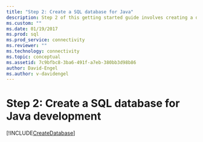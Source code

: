 ```yaml
---
title: "Step 2: Create a SQL database for Java"
description: Step 2 of this getting started guide involves creating a database in SQL Server or Azure SQL Database for use in this Java sample.
ms.custom: ""
ms.date: 01/19/2017
ms.prod: sql
ms.prod_service: connectivity
ms.reviewer: ""
ms.technology: connectivity
ms.topic: conceptual
ms.assetid: 7c9bfbc8-3ba6-491f-a7eb-380bb3d98b86
author: David-Engel
ms.author: v-davidengel
---
```

# Step 2: Create a SQL database for Java development

[!INCLUDE[CreateDatabase](../../includes/createdatabase.md)]
